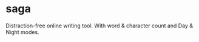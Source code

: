 saga
====

Distraction-free online writing tool. With word &amp; character count and Day &amp; Night modes.
